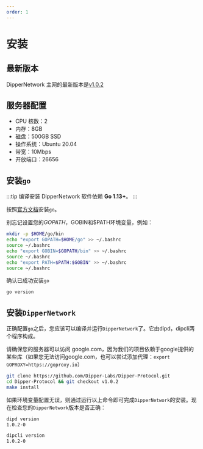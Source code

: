 ```yaml
---
order: 1
---
```


# 安装

## 最新版本

DipperNetwork 主网的最新版本是[v1.0.2](https://github.com/Dipper-Labs/Dipper-Protocol/releases/tag/v1.0.2)

## 服务器配置

* CPU 核数：2
* 内存：8GB
* 磁盘：500GB SSD
* 操作系统：Ubuntu 20.04
* 带宽：10Mbps
* 开放端口：26656

## 安装`go`

:::tip
编译安装 DipperNetwork 软件依赖 **Go 1.13+**。
:::

按照[官方文档](https://golang.org/doc/install)安装`go`。

别忘记设置您的$GOPATH，$GOBIN和$PATH环境变量，例如：

```bash
mkdir -p $HOME/go/bin
echo "export GOPATH=$HOME/go" >> ~/.bashrc
source ~/.bashrc
echo "export GOBIN=$GOPATH/bin" >> ~/.bashrc
source ~/.bashrc
echo "export PATH=$PATH:$GOBIN" >> ~/.bashrc
source ~/.bashrc
```

确认已成功安装`go`

```bash
go version
```

## 安装`DipperNetwork`

正确配置`go`之后，您应该可以编译并运行`DipperNetwork`了。它由dipd，dipcli两个程序构成。

请确保您的服务器可以访问 google.com，因为我们的项目依赖于google提供的某些库（如果您无法访问google.com，也可以尝试添加代理：`export GOPROXY=https://goproxy.io`）

```bash
git clone https://github.com/Dipper-Labs/Dipper-Protocol.git
cd Dipper-Protocol && git checkout v1.0.2
make install
```

如果环境变量配置无误，则通过运行以上命令即可完成`DipperNetwork`的安装。现在检查您的`DipperNetwork`版本是否正确：

```bash
dipd version
1.0.2-0

dipcli version
1.0.2-0
```